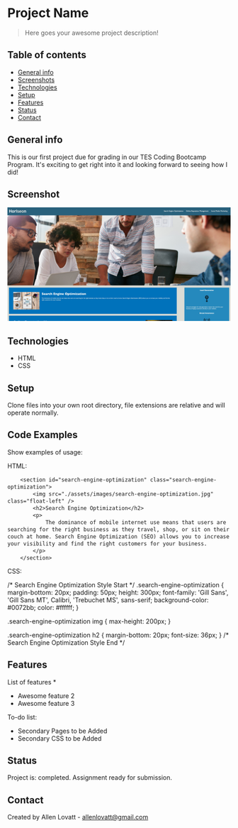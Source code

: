 # Project Name
> Here goes your awesome project description!

## Table of contents
* [General info](#general-info)
* [Screenshots](#screenshots)
* [Technologies](#technologies)
* [Setup](#setup)
* [Features](#features)
* [Status](#status)
* [Contact](#contact)

## General info
This is our first project due for grading in our TES Coding Bootcamp Program. It's exciting to get right into it and looking forward to seeing how I did!

## Screenshot
![Example screenshot](./assets/images/screenshot.jpeg)

## Technologies
* HTML
* CSS


## Setup
Clone files into your own root directory, file extensions are relative and will operate normally.

## Code Examples
Show examples of usage:

HTML:

 <!--"search engine optimization" section -->
        <section id="search-engine-optimization" class="search-engine-optimization">
            <img src="./assets/images/search-engine-optimization.jpg" class="float-left" />
            <h2>Search Engine Optimization</h2>
            <p>
                The dominance of mobile internet use means that users are searching for the right business as they travel, shop, or sit on their couch at home. Search Engine Optimization (SEO) allows you to increase your visibility and find the right customers for your business.
            </p>
        </section>

CSS:

/* Search Engine Optimization Style Start */
.search-engine-optimization {
    margin-bottom: 20px;
    padding: 50px;
    height: 300px;
    font-family: 'Gill Sans', 'Gill Sans MT', Calibri, 'Trebuchet MS', sans-serif;
    background-color: #0072bb;
    color: #ffffff;
}

.search-engine-optimization img {
    max-height: 200px;
}

.search-engine-optimization h2 {
    margin-bottom: 20px;
    font-size: 36px;
}
/* Search Engine Optimization Style End */

## Features
List of features
* 
* Awesome feature 2
* Awesome feature 3

To-do list:
* Secondary Pages to be Added
* Secondary CSS to be Added

## Status
Project is: completed. Assignment ready for submission.

## Contact
Created by Allen Lovatt - allenlovatt@gmail.com